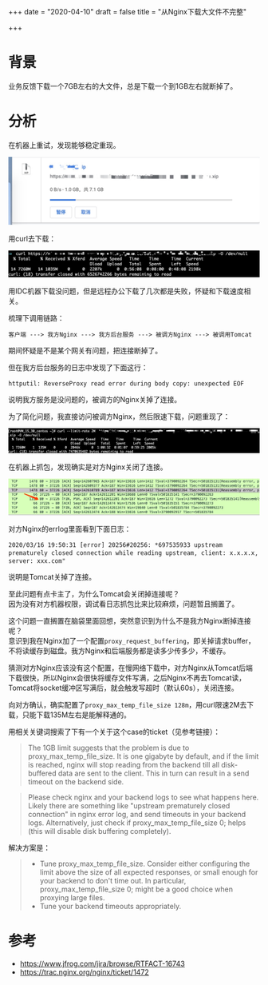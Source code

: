 
+++
date = "2020-04-10"
draft = false
title = "从Nginx下载大文件不完整"

+++

# 背景

业务反馈下载一个7GB左右的大文件，总是下载一个到1GB左右就断掉了。

# 分析

在机器上重试，发现能够稳定重现。

![img](/images/下载1GB失败.jpeg)

用curl去下载：

![img](/images/curl下载失败提示.jpeg)

用IDC机器下载没问题，但是远程办公下载了几次都是失败，怀疑和下载速度相关。

梳理下调用链路：

```
客户端 ---> 我方Nginx ---> 我方后台服务 ---> 被调方Nginx ---> 被调用Tomcat
```

期间怀疑是不是某个网关有问题，把连接断掉了。

但在我方后台服务的日志中发现了下面这行：
```
httputil: ReverseProxy read error during body copy: unexpected EOF
```
说明我方服务是没问题的，被调方的Nginx关掉了连接。

为了简化问题，我直接访问被调方Nginx，然后限速下载，问题重现了：

![img](/images/限速下载失败.jpeg)

在机器上抓包，发现确实是对方Nginx关闭了连接。

![img](/images/对方Nginx关闭连接.jpeg)

对方Nginx的errlog里面看到下面日志：

```
2020/03/16 19:50:31 [error] 20256#20256: *697535933 upstream prematurely closed connection while reading upstream, client: x.x.x.x, server: xxx.com"
```
说明是Tomcat关掉了连接。

至此问题有点卡主了，为什么Tomcat会关闭掉连接呢？  
因为没有对方机器权限，调试看日志抓包比来比较麻烦，问题暂且搁置了。

这个问题一直搁置在脑袋里面回想，突然意识到为什么不是我方Nginx断掉连接呢？  
意识到我在Nginx加了一个配置`proxy_request_buffering`，即关掉请求buffer，不将读缓存到磁盘。我方Nginx和后端服务都是读多少传多少，不缓存。  

猜测对方Nginx应该没有这个配置，在慢网络下载中，对方Nginx从Tomcat后端下载很快，所以Nginx会很快将缓存文件写满，之后Nginx不再去Tomcat读，Tomcat将socket缓冲区写满后，就会触发写超时（默认60s），关闭连接。

向对方确认，确实配置了`proxy_max_temp_file_size 128m`，用curl限速2M去下载，只能下载135M左右是能解释通的。

用相关关键词搜索了下有一个关于这个case的ticket（见参考链接）：

>The 1GB limit suggests that the problem is due to ​proxy_max_temp_file_size. It is one gigabyte by default, and if the limit is reached, nginx will stop reading from the backend till all disk-buffered data are sent to the client. This in turn can result in a send timeout on the backend side.

>Please check nginx and your backend logs to see what happens here. Likely there are something like "upstream prematurely closed connection" in nginx error log, and send timeouts in your backend logs. Alternatively, just check if proxy_max_temp_file_size 0; helps (this will disable disk buffering completely).

解决方案是：
>* Tune proxy_max_temp_file_size. Consider either configuring the limit above the size of all expected responses, or small enough for your backend to don't time out. In particular, proxy_max_temp_file_size 0; might be a good choice when proxying large files.
> * Tune your backend timeouts appropriately.

# 参考
* https://www.jfrog.com/jira/browse/RTFACT-16743
* https://trac.nginx.org/nginx/ticket/1472


